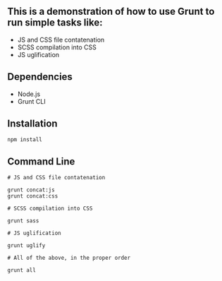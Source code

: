 ## This is a demonstration of how to use Grunt to run simple tasks like:

- JS and CSS file contatenation
- SCSS compilation into CSS
- JS uglification


## Dependencies

- Node.js
- Grunt CLI

## Installation

```console
npm install
```


## Command Line

```console
# JS and CSS file contatenation

grunt concat:js
grunt concat:css

# SCSS compilation into CSS

grunt sass

# JS uglification

grunt uglify

# All of the above, in the proper order

grunt all
```